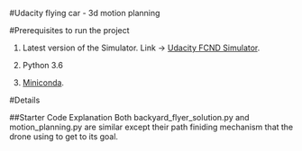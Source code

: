 #Udacity flying car - 3d motion planning

#Prerequisites to run the project

1. Latest version of the Simulator. Link -> [Udacity FCND Simulator](https://github.com/udacity/FCND-Simulator-Releases/releases).

2. Python 3.6

3. [Miniconda](https://conda.io/miniconda.html).

#Details



##Starter Code Explanation
Both backyard_flyer_solution.py and motion_planning.py are similar except their path finiding mechanism that the drone using to get to its goal.